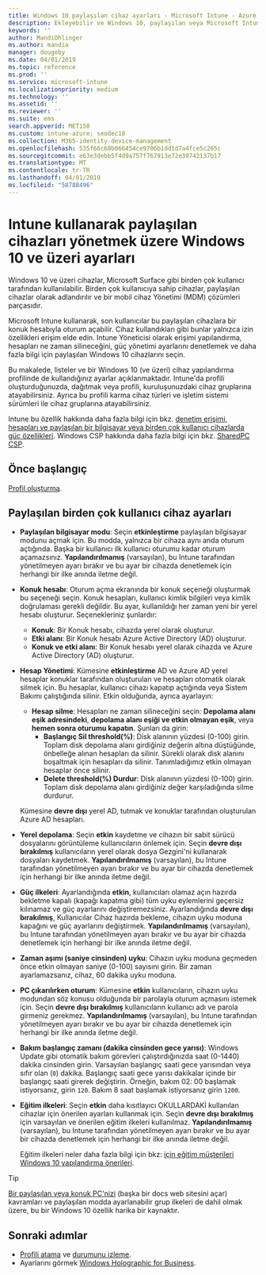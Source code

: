 ```yaml
---
title: Windows 10 paylaşılan cihaz ayarları - Microsoft Intune - Azure | Microsoft Docs
description: Ekleyebilir ve Windows 10, paylaşılan veya Microsoft Intune birden çok kullanıcı tarafından kullanılan cihazları yapılandırmak için kullanabilirsiniz. Tüm ayarların bir listesi ve Microsoft Surface dahil olmak üzere, bir cihazda ne yaptıklarını görün. Konuk hesapları denetlemek, hesaplarını yönetme ve etkin olmayan hesaplar silmek, izin verme veya engelleme yerel depoya kaydetme, Ayarla güç ve uyku seçenekleri, ne zaman güncelleştirmeler yüklenir ve cihazları bir cihaz yapılandırma profili eğitim ortamlarında kullanmak seçin.
keywords: ''
author: MandiOhlinger
ms.author: mandia
manager: dougeby
ms.date: 04/01/2019
ms.topic: reference
ms.prod: ''
ms.service: microsoft-intune
ms.localizationpriority: medium
ms.technology: ''
ms.assetid: ''
ms.reviewer: ''
ms.suite: ems
search.appverid: MET150
ms.custom: intune-azure; seodec18
ms.collection: M365-identity-device-management
ms.openlocfilehash: 535f66c68b066454ce9706b1dd1d7a4fce5c265c
ms.sourcegitcommit: e63e3debb5f4d9a757f767913e72e39742137b17
ms.translationtype: MT
ms.contentlocale: tr-TR
ms.lasthandoff: 04/01/2019
ms.locfileid: "58788496"
---
```

# <a name="windows-10-and-later-settings-to-manage-shared-devices-using-intune"></a>Intune kullanarak paylaşılan cihazları yönetmek üzere Windows 10 ve üzeri ayarları

Windows 10 ve üzeri cihazlar, Microsoft Surface gibi birden çok kullanıcı tarafından kullanılabilir. Birden çok kullanıcıya sahip cihazlar, paylaşılan cihazlar olarak adlandırılır ve bir mobil cihaz Yönetimi (MDM) çözümleri parçasıdır.

Microsoft Intune kullanarak, son kullanıcılar bu paylaşılan cihazlara bir konuk hesabıyla oturum açabilir. Cihaz kullandıkları gibi bunlar yalnızca izin özellikleri erişim elde edin. Intune Yöneticisi olarak erişimi yapılandırma, hesapları ne zaman silineceğini, güç yönetimi ayarlarını denetlemek ve daha fazla bilgi için paylaşılan Windows 10 cihazlarını seçin.

Bu makalede, listeler ve bir Windows 10 (ve üzeri) cihaz yapılandırma profilinde de kullandığınız ayarlar açıklanmaktadır. Intune'da profili oluşturduğunuzda, dağıtmak veya profili, kuruluşunuzdaki cihaz gruplarına atayabilirsiniz. Ayrıca bu profili karma cihaz türleri ve işletim sistemi sürümleri ile cihaz gruplarına atayabilirsiniz.

Intune bu özellik hakkında daha fazla bilgi için bkz. [denetim erişimi, hesapları ve paylaşılan bir bilgisayar veya birden çok kullanıcı cihazlarda güç özellikleri](shared-user-device-settings.md). Windows CSP hakkında daha fazla bilgi için bkz. [SharedPC CSP](https://docs.microsoft.com/windows/client-management/mdm/sharedpc-csp).

## <a name="before-your-begin"></a>Önce başlangıç

[Profil oluşturma](shared-user-device-settings.md).

## <a name="shared-multi-user-device-settings"></a>Paylaşılan birden çok kullanıcı cihaz ayarları

- **Paylaşılan bilgisayar modu**: Seçin **etkinleştirme** paylaşılan bilgisayar modunu açmak için. Bu modda, yalnızca bir cihaza aynı anda oturum açtığında. Başka bir kullanıcı ilk kullanıcı oturumu kadar oturum açamazsınız. **Yapılandırılmamış** (varsayılan), bu Intune tarafından yönetilmeyen ayarı bırakır ve bu ayar bir cihazda denetlemek için herhangi bir ilke anında iletme değil.
- **Konuk hesabı**: Oturum açma ekranında bir konuk seçeneği oluşturmak bu seçeneği seçin. Konuk hesapları, kullanıcı kimlik bilgileri veya kimlik doğrulaması gerekli değildir. Bu ayar, kullanıldığı her zaman yeni bir yerel hesabı oluşturur. Seçenekleriniz şunlardır:
  - **Konuk**: Bir Konuk hesabı, cihazda yerel olarak oluşturur.
  - **Etki alanı**: Bir Konuk hesabı Azure Active Directory (AD) oluşturur.
  - **Konuk ve etki alanı**: Bir Konuk hesabı yerel olarak cihazda ve Azure Active Directory (AD) oluşturur.
- **Hesap Yönetimi**: Kümesine **etkinleştirme** AD ve Azure AD yerel hesaplar konuklar tarafından oluşturulan ve hesapları otomatik olarak silmek için. Bu hesaplar, kullanıcı cihazı kapatıp açtığında veya Sistem Bakımı çalıştığında silinir. Etkin olduğunda, ayrıca ayarlayın:
  - **Hesap silme**: Hesapları ne zaman silineceğini seçin: **Depolama alanı eşik adresindeki**, **depolama alanı eşiği ve etkin olmayan eşik**, veya **hemen sonra oturumu kapatın**. Şunları da girin:
    - **Başlangıç Sil threshold(%)**: Disk alanının yüzdesi (0-100) girin. Toplam disk depolama alanı girdiğiniz değerin altına düştüğünde, önbelleğe alınan hesapları da silinir. Sürekli olarak disk alanını boşaltmak için hesapları da silinir. Tanımladığımız etkin olmayan hesaplar önce silinir.
    - **Delete threshold(%) Durdur**: Disk alanının yüzdesi (0-100) girin. Toplam disk depolama alanı girdiğiniz değer karşıladığında silme durdurur.

  Kümesine **devre dışı** yerel AD, tutmak ve konuklar tarafından oluşturulan Azure AD hesapları.

- **Yerel depolama**: Seçin **etkin** kaydetme ve cihazın bir sabit sürücü dosyalarını görüntüleme kullanıcıların önlemek için. Seçin **devre dışı bırakılmış** kullanıcıların yerel olarak dosya Gezgini'ni kullanarak dosyaları kaydetmek. **Yapılandırılmamış** (varsayılan), bu Intune tarafından yönetilmeyen ayarı bırakır ve bu ayar bir cihazda denetlemek için herhangi bir ilke anında iletme değil.
- **Güç ilkeleri**: Ayarlandığında **etkin**, kullanıcıları olamaz açın hazırda bekletme kapalı (kapağı kapatma gibi) tüm uyku eylemlerini geçersiz kılınamaz ve güç ayarlarını değiştiremezsiniz. Ayarlandığında **devre dışı bırakılmış**, Kullanıcılar Cihaz hazırda bekleme, cihazın uyku moduna kapağını ve güç ayarlarını değiştirmek. **Yapılandırılmamış** (varsayılan), bu Intune tarafından yönetilmeyen ayarı bırakır ve bu ayar bir cihazda denetlemek için herhangi bir ilke anında iletme değil.
- **Zaman aşımı (saniye cinsinden) uyku**: Cihazın uyku moduna geçmeden önce etkin olmayan saniye (0-100) sayısını girin. Bir zaman ayarlamazsanız, cihaz, 60 dakika uyku moduna.
- **PC çıkarılırken oturum**: Kümesine **etkin** kullanıcıların, cihazın uyku modundan söz konusu olduğunda bir parolayla oturum açmasını istemek için. Seçin **devre dışı bırakılmış** kullanıcıların kullanıcı adı ve parola girmeniz gerekmez. **Yapılandırılmamış** (varsayılan), bu Intune tarafından yönetilmeyen ayarı bırakır ve bu ayar bir cihazda denetlemek için herhangi bir ilke anında iletme değil.
- **Bakım başlangıç zamanı (dakika cinsinden gece yarısı)**: Windows Update gibi otomatik bakım görevleri çalıştırdığınızda saat (0-1440) dakika cinsinden girin. Varsayılan başlangıç saati gece yarısından veya sıfır olan (`0`) dakika. Başlangıç saati gece yarısı dakikalar içinde bir başlangıç saati girerek değiştirin. Örneğin, bakım 02: 00 başlamak istiyorsanız, girin `120`. Bakım 8 saat başlamak istiyorsanız girin `1200`.
- **Eğitim ilkeleri**: Seçin **etkin** daha kısıtlayıcı OKULLARDAKİ kullanılan cihazlar için önerilen ayarları kullanmak için. Seçin **devre dışı bırakılmış** için varsayılan ve önerilen eğitim ilkeleri kullanılmaz. **Yapılandırılmamış** (varsayılan), bu Intune tarafından yönetilmeyen ayarı bırakır ve bu ayar bir cihazda denetlemek için herhangi bir ilke anında iletme değil.

  Eğitim ilkeleri neler daha fazla bilgi için bkz: [için eğitim müşterileri Windows 10 yapılandırma önerileri](https://docs.microsoft.com/education/windows/configure-windows-for-education).

> [!TIP]
> [Bir paylaşılan veya konuk PC'nizi](https://docs.microsoft.com/windows/configuration/set-up-shared-or-guest-pc) (başka bir docs web sitesini açar) kavramları ve paylaşılan modda ayarlanabilir grup ilkeleri de dahil olmak üzere, bu bir Windows 10 özellik harika bir kaynaktır.

## <a name="next-steps"></a>Sonraki adımlar

- [Profili atama](device-profile-assign.md) ve [durumunu izleme](device-profile-monitor.md).
- Ayarlarını görmek [Windows Holographic for Business](shared-user-device-settings-windows-holographic.md).
